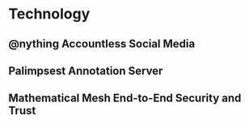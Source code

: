 ﻿# Technology

## @nything Accountless Social Media

## Palimpsest Annotation Server

## Mathematical Mesh End-to-End Security and Trust
